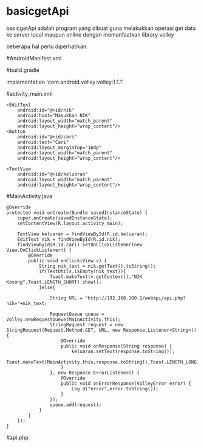 # basicgetApi

basicgetApi adalah program yang dibuat guna melakukkan operasi get data ke server local maupun online dengan memanfaatkan library volley

beberapa hal perlu diperhatikan:

#AndroidManifest.xml
 
<uses-permission android:name="android.permission.INTERNET" />

#build.gradle

implementation 'com.android.volley:volley:1.1.1'


#activity_main.xml

<?xml version="1.0" encoding="utf-8"?>
<LinearLayout xmlns:android="http://schemas.android.com/apk/res/android"
    xmlns:app="http://schemas.android.com/apk/res-auto"
    xmlns:tools="http://schemas.android.com/tools"
    android:orientation="vertical"
    android:padding="16dp"
    android:layout_width="match_parent"
    android:layout_height="match_parent"
    tools:context=".MainActivity">

    <EditText
        android:id="@+id/nik"
        android:hint="Masukkan NIK"
        android:layout_width="match_parent"
        android:layout_height="wrap_content"/>
    <Button
        android:id="@+id/cari"
        android:text="Cari"
        android:layout_marginTop="16dp"
        android:layout_width="match_parent"
        android:layout_height="wrap_content"/>

    <TextView
        android:id="@+id/keluaran"
        android:layout_width="match_parent"
        android:layout_height="wrap_content"/>

</LinearLayout>


#MainActivity.java


    @Override
    protected void onCreate(Bundle savedInstanceState) {
        super.onCreate(savedInstanceState);
        setContentView(R.layout.activity_main);

        TextView keluaran = findViewById(R.id.keluaran);
        EditText nik = findViewById(R.id.nik);
        findViewById(R.id.cari).setOnClickListener(new View.OnClickListener() {
            @Override
            public void onClick(View v) {
                String nik_text = nik.getText().toString();
                if(TextUtils.isEmpty(nik_text)){
                    Toast.makeText(v.getContext(),"NIK Kosong",Toast.LENGTH_SHORT).show();
                }else{

                    String URL = "http://192.168.100.1/webapi/api.php?nik="+nik_text;

                    RequestQueue queue = Volley.newRequestQueue(MainActivity.this);
                    StringRequest request = new StringRequest(Request.Method.GET, URL, new Response.Listener<String>() {
                        @Override
                        public void onResponse(String response) {
                            keluaran.setText(response.toString());
                            Toast.makeText(MainActivity.this,response.toString(),Toast.LENGTH_LONG).show();
                        }
                    }, new Response.ErrorListener() {
                        @Override
                        public void onErrorResponse(VolleyError error) {
                            Log.d("error",error.toString());
                        }
                    });
                    queue.add(request);
                }
            }
        });
    }


#api.php

<pre>
<?php

$nik = $_GET['nik'];

//silahkah di kreasi di hubungkan ke database mysql

$data = array();
if($nik == "1111"){

    $data['response'] = true;
    $data['nama'] = "eko";
    $data['alamat'] = "lampung";


}else{
    $data['response'] = false;
    

}

header('Content-Type: application/json');
echo json_encode($data);

</pre>

